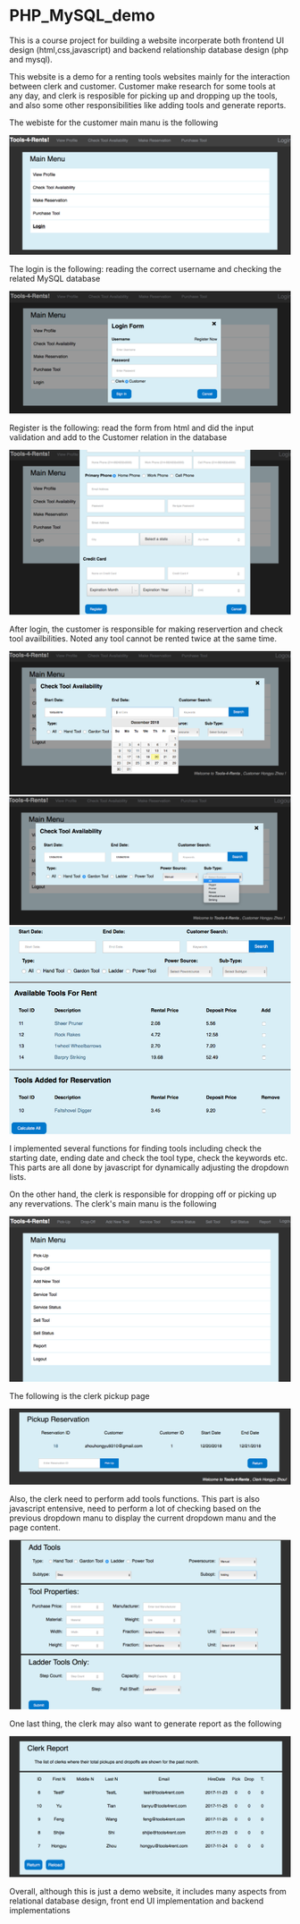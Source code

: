 # PHP_MySQL_demo
This is a course project for building a website incorperate both frontend UI design (html,css,javascript) and backend relationship database design (php and mysql).

This website is a demo for a renting tools websites mainly for the interaction between clerk and customer. Customer make research for some tools at any day, and clerk is resposible for picking up and dropping up the tools, and also some other responsibilities like adding tools and generate reports.

The webiste for the customer main manu is the following

![alt text](png/Customer_MainManu.png)

The login is the following: reading the correct username and checking the related MySQL database

![alt text](png/Login.png)

Register is the following: read the form from html and did the input validation and add to the Customer relation in the database

![alt text](png/Register.png)

After login, the customer is responsible for making reservertion and check tool availbilities. Noted any tool cannot be rented twice at the same time.

![alt text](png/Check_Tool.png)
![alt text](png/Check_Tool2.png)
![alt text](png/ShopCart_Revervation.png)

I implemented several functions for finding tools including check the starting date, ending date and check the tool type, check the keywords etc. This parts are all done by javascript for dynamically adjusting the dropdown lists.

On the other hand, the clerk is responsible for dropping off or picking up any revervations. The clerk's main manu is the following

![alt text](png/Clerk.png)

The following is the clerk pickup page

![alt text](png/pickup.png)

Also, the clerk need to perform add tools functions. This part is also javascript entensive, need to perform a lot of checking based on the previous dropdown manu to display the current dropdown manu and the page content.

![alt text](png/Add_Tool.png)

One last thing, the clerk may also want to generate report as the following

![alt text](png/Clerk_Repart.png)

Overall, although this is just a demo website, it includes many aspects from relational database design, front end UI implementation and backend implementations

